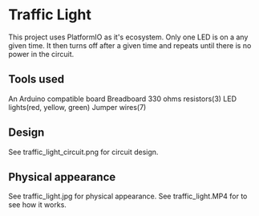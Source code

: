 # Traffic Light

This project uses PlatformIO as it's ecosystem.
Only one LED is on a any given time. It then turns off after a given time and repeats until there is no power in the circuit.

## Tools used

An Arduino compatible board
Breadboard
330 ohms resistors(3)
LED lights(red, yellow, green)
Jumper wires(7)

## Design

See traffic_light_circuit.png for circuit design.

## Physical appearance

See traffic_light.jpg for physical appearance.
See traffic_light.MP4 for to see how it works.